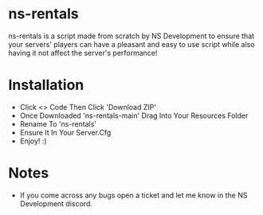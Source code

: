 # ns-rentals
ns-rentals is a script made from scratch by NS Development to ensure that your servers' players can have a pleasant and easy to use script while also having it not affect the server's performance!

# Installation

- Click <> Code Then Click 'Download ZIP'
- Once Downloaded 'ns-rentals-main' Drag Into Your Resources Folder
- Rename To 'ns-rentals'
- Ensure It In Your Server.Cfg
- Enjoy! :)

# Notes

- If you come across any bugs open a ticket and let me know in the NS Development discord.
